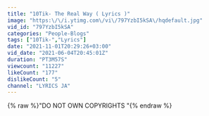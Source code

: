```yaml
---
title: "10Tik- The Real Way ( Lyrics )"
image: "https:\/\/i.ytimg.com\/vi\/797YzbI5kSA\/hqdefault.jpg"
vid_id: "797YzbI5kSA"
categories: "People-Blogs"
tags: ["10Tik-","Lyrics"]
date: "2021-11-01T20:29:26+03:00"
vid_date: "2021-06-04T20:45:01Z"
duration: "PT3M57S"
viewcount: "11227"
likeCount: "177"
dislikeCount: "5"
channel: "LYRICS JA"
---
```

{% raw %}&quot;DO NOT OWN COPYRIGHTS &quot;{% endraw %}

